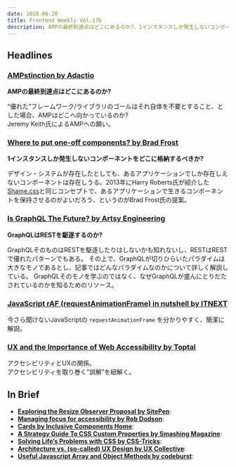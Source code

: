```yaml
---
date: 2018-06-20
title: Frontend Weekly Vol.176
description: AMPの最終到達点はどこにあるのか?、1インスタンスしか発生しないコンポーネントをどこに格納するべきか?、GraphQLはRESTを駆逐するのか?、ほか計12リンク
---
```


## Headlines


### [AMPstinction by Adactio](https://adactio.com/journal/13964)

**AMPの最終到達点はどこにあるのか?**

“優れた”フレームワーク/ライブラリのゴールはそれ自体を不要とすること、とした場合、AMPはどこへ向かっているのか?  
Jeremy Keith氏によるAMPへの願い。

### [Where to put one-off components? by Brad Frost](http://bradfrost.com/blog/post/where-to-put-one-off-components/)

**1インスタンスしか発生しないコンポーネントをどこに格納するべきか?**

デザイン・システムが存在したとしても、あるアプリケーションでしか存在しえないコンポーネントは存在しうる。2013年にHarry Roberts氏が紹介した[Shame.css](https://csswizardry.com/2013/04/shame-css/)と同じコンセプトで、あるアプリケーションで生きるコンポーネントを保持させるのがよいだろう、というのがBrad Frost氏の提案。

### [Is GraphQL The Future? by Artsy Engineering](http://artsy.github.io/blog/2018/05/08/is-graphql-the-future/)

**GraphQLはRESTを駆逐するのか?**

GraphQLそのものはRESTを駆逐したりはしないかも知れないし、RESTはRESTで優れたパターンでもある。
その上で、GraphQLが切りひらいたパラダイムは大きなモノであるとし、記事ではどんなパラダイムなのかについて詳しく解説している。
GraphQLそのモノを学ぶのではなく、なぜGraphQLが盛んにとりだたされているのかを知るためのリソース。

### [JavaScript rAF (requestAnimationFrame) in nutshell by ITNEXT](https://itnext.io/javascript-raf-requestanimationframe-456f8a0d04b0)

今さら聞けないJavaScriptの `requestAnimationFrame` を分かりやすく、簡潔に解説。

### [UX and the Importance of Web Accessibility by Toptal](https://www.toptal.com/designers/ui/importance-web-accessibility)

アクセシビリティとUXの関係。  
アクセシビリティを取り巻く”誤解”を紐解く。

## In Brief

- [**Exploring the Resize Observer Proposal by SitePen**](https://www.sitepen.com/blog/2018/06/04/exploring-the-resize-observer-proposal/): 
- [**Managing focus for accessibility by Rob Dodson**](https://dev.to/robdodson/managing-focus-64l): 
- [**Cards by Inclusive Components Home**](https://inclusive-components.design/cards/):
- [**A Strategy Guide To CSS Custom Properties by Smashing Magazine**](https://www.smashingmagazine.com/2018/05/css-custom-properties-strategy-guide/):
- [**Solving Life’s Problems with CSS by CSS-Tricks**](https://css-tricks.com/solving-lifes-problems-with-css/):
- [**Architecture vs. (so-called) UX Design by UX Collective**](https://uxdesign.cc/architecture-vs-ux-design-6d914091d036):
- [**Useful Javascript Array and Object Methods by codeburst**](https://codeburst.io/useful-javascript-array-and-object-methods-6c7971d93230):